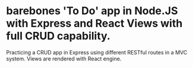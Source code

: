 # barebones 'To Do' app in Node.JS with Express and React Views with full CRUD capability.
Practicing a CRUD app in Express using different RESTful routes in a MVC system. Views are rendered with React engine.

